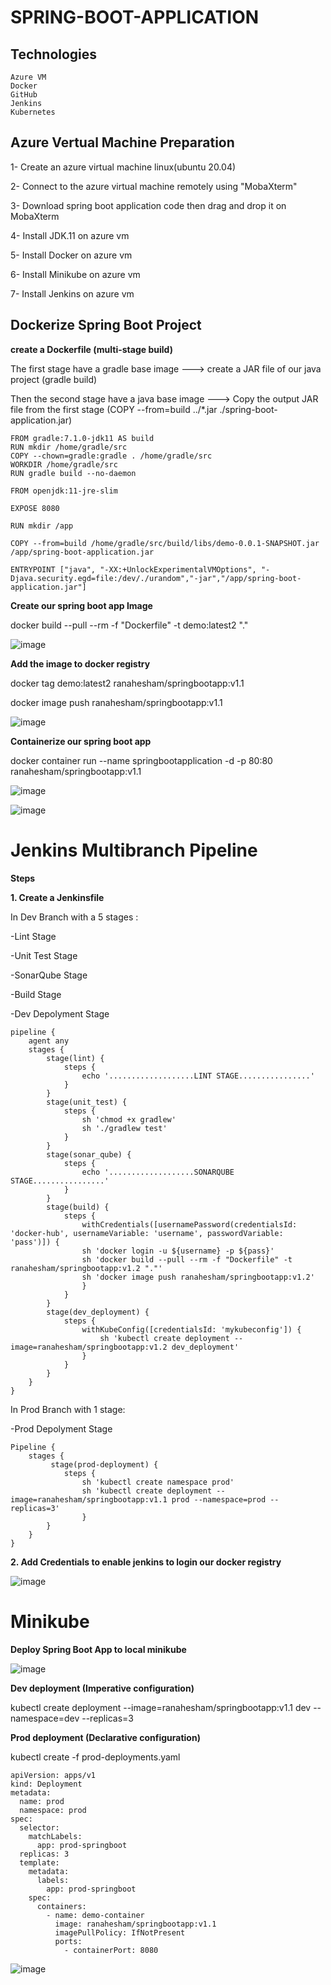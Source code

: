 # SPRING-BOOT-APPLICATION


## Technologies
``` 
Azure VM
Docker
GitHub
Jenkins
Kubernetes 
```


## Azure Vertual Machine Preparation

1- Create an azure virtual machine linux(ubuntu 20.04)

2- Connect to the azure virtual machine remotely using "MobaXterm"

3- Download spring boot application code then drag and drop it on MobaXterm

4- Install JDK.11 on azure vm

5- Install Docker on azure vm

6- Install Minikube on azure vm

7- Install Jenkins on azure vm



## Dockerize Spring Boot Project 


**create a Dockerfile (multi-stage build)**

The first stage have a gradle base image ---> create a JAR file of our java project (gradle build)

Then the second stage have a java base image ---> Copy the output JAR file from the first stage (COPY --from=build ../*.jar ./spring-boot-application.jar)

```
FROM gradle:7.1.0-jdk11 AS build
RUN mkdir /home/gradle/src
COPY --chown=gradle:gradle . /home/gradle/src
WORKDIR /home/gradle/src
RUN gradle build --no-daemon

FROM openjdk:11-jre-slim

EXPOSE 8080

RUN mkdir /app

COPY --from=build /home/gradle/src/build/libs/demo-0.0.1-SNAPSHOT.jar /app/spring-boot-application.jar

ENTRYPOINT ["java", "-XX:+UnlockExperimentalVMOptions", "-Djava.security.egd=file:/dev/./urandom","-jar","/app/spring-boot-application.jar"]

```

**Create our spring boot app Image**

docker build --pull --rm -f "Dockerfile" -t demo:latest2 "."

![image](https://user-images.githubusercontent.com/61191521/203035996-076ab124-3ebd-4c1b-93c7-009ac2e1ec79.png)


**Add the image to docker registry**

 docker tag demo:latest2 ranahesham/springbootapp:v1.1
 
 docker image push ranahesham/springbootapp:v1.1
 
 ![image](https://user-images.githubusercontent.com/61191521/203037250-22a54755-ebe8-4d13-918d-26bac8331f9a.png)


**Containerize our spring boot app**

docker container run --name springbootapplication -d -p 80:80 ranahesham/springbootapp:v1.1

![image](https://user-images.githubusercontent.com/61191521/203036348-773aa244-7ebe-419f-8f66-7793a3f066ef.png)

![image](https://user-images.githubusercontent.com/61191521/203409635-fb2c6c2f-49ec-4c6b-a830-6785980ca0eb.png)



# Jenkins Multibranch Pipeline

**Steps**

**1. Create a Jenkinsfile**

In Dev Branch with a 5 stages :

-Lint Stage

-Unit Test Stage

-SonarQube Stage

-Build Stage

-Dev Depolyment Stage

```
pipeline {
    agent any
    stages {
        stage(lint) {
            steps {
                echo '...................LINT STAGE................'
            }
        }
        stage(unit_test) {
            steps {
                sh 'chmod +x gradlew'
                sh './gradlew test'
            }
        }
        stage(sonar_qube) {
            steps {
                echo '...................SONARQUBE STAGE................'
            }
        }
        stage(build) {
            steps {
                withCredentials([usernamePassword(credentialsId: 'docker-hub', usernameVariable: 'username', passwordVariable: 'pass')]) {
                sh 'docker login -u ${username} -p ${pass}'
                sh 'docker build --pull --rm -f "Dockerfile" -t ranahesham/springbootapp:v1.2 "."'
                sh 'docker image push ranahesham/springbootapp:v1.2'
                }    
            }                                    
        }
        stage(dev_deployment) {
            steps {
                withKubeConfig([credentialsId: 'mykubeconfig']) {
                    sh 'kubectl create deployment --image=ranahesham/springbootapp:v1.2 dev_deployment'
                }
            }
        }
    }
}
```

In Prod Branch with 1 stage:

-Prod Depolyment Stage

```
Pipeline {
    stages {
         stage(prod-deployment) {
            steps {
                sh 'kubectl create namespace prod'
                sh 'kubectl create deployment --image=ranahesham/springbootapp:v1.1 prod --namespace=prod --replicas=3'
                }
        }
    }
}
```

**2. Add Credentials to enable jenkins to login our docker registry**

![image](https://user-images.githubusercontent.com/61191521/203577406-295e4268-9e73-457c-84c4-eb65a6049fad.png)



# Minikube

**Deploy Spring Boot App to local minikube**

![image](https://user-images.githubusercontent.com/61191521/203040513-21c80e6b-4694-400a-af15-3d57a04fc1a8.png)


**Dev deployment (Imperative configuration)**

kubectl create deployment --image=ranahesham/springbootapp:v1.1 dev --namespace=dev --replicas=3


**Prod deployment (Declarative configuration)**

kubectl create -f prod-deployments.yaml

```
apiVersion: apps/v1
kind: Deployment
metadata:
  name: prod
  namespace: prod
spec:
  selector:
    matchLabels:
      app: prod-springboot
  replicas: 3
  template:
    metadata:
      labels:
        app: prod-springboot
    spec:
      containers:
        - name: demo-container
          image: ranahesham/springbootapp:v1.1
          imagePullPolicy: IfNotPresent
          ports:
            - containerPort: 8080
```


![image](https://user-images.githubusercontent.com/61191521/203043745-6d90d65b-7216-4490-998a-f6e8218b5e5f.png)
